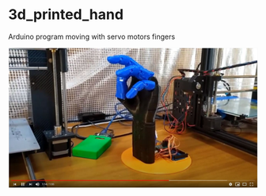 # 3d_printed_hand
Arduino program moving with servo motors fingers

[![IMAGE ALT TEXT](https://github.com/3dvolt/3d_printed_hand/blob/master/1.JPG)](https://www.youtube.com/watch?v=RJzmHC0CuTQ&t=5s "3d printed robotic hand Arduino")
